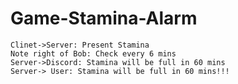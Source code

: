 # Game-Stamina-Alarm

```sequence
Clinet->Server: Present Stamina
Note right of Bob: Check every 6 mins
Server->Discord: Stamina will be full in 60 mins
Server-> User: Stamina will be full in 60 mins!!!
```
